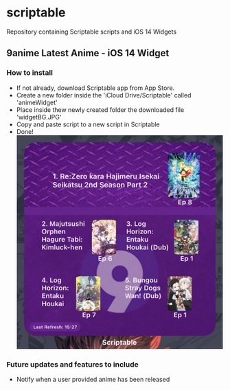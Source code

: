 # scriptable
Repository containing Scriptable scripts and iOS 14 Widgets

## 9anime Latest Anime - iOS 14 Widget
### How to install
- If not already, download Scriptable app from App Store.
- Create a new folder inside the 'iCloud Drive/Scriptable' called 'animeWidget'
- Place inside thew newly created folder the downloaded file 'widgetBG.JPG'
- Copy and paste script to a new script in Scriptable
- Done!
![alt 9animeWidget on Homescreen](https://github.com/SkinnyDevi/scriptable/blob/main/images/9animeWidget.jpg)

### Future updates and features to include
- Notify when a user provided anime has been released
